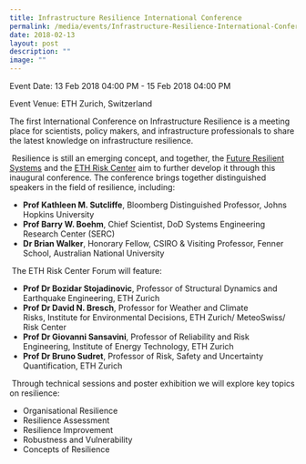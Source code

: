 ```yaml
---
title: Infrastructure Resilience International Conference
permalink: /media/events/Infrastructure-Resilience-International-Conference/
date: 2018-02-13
layout: post
description: ""
image: ""
---
```

Event Date: 13 Feb 2018 04:00 PM - 15 Feb 2018 04:00 PM

Event Venue: ETH Zurich, Switzerland

The first International Conference on Infrastructure Resilience is a meeting place for scientists, policy makers, and infrastructure professionals to share the latest knowledge on infrastructure resilience.

 Resilience is still an emerging concept, and together, the [Future Resilient Systems](http://frs.ethz.ch/) and the [ETH Risk Center](http://www.riskcenter.ethz.ch/) aim to further develop it through this inaugural conference. The conference brings together distinguished speakers in the field of resilience, including:

*   **Prof Kathleen M. Sutcliffe**, Bloomberg Distinguished Professor, Johns Hopkins University
*   **Prof Barry W. Boehm**, Chief Scientist, DoD Systems Engineering Research Center (SERC)
*   **Dr Brian Walker**, Honorary Fellow, CSIRO & Visiting Professor, Fenner School, Australian National University

 The ETH Risk Center Forum will feature:

*   **Prof Dr Bozidar Stojadinovic**, Professor of Structural Dynamics and Earthquake Engineering, ETH Zurich
*   **Prof Dr David N. Bresch**, Professor for Weather and Climate Risks, Institute for Environmental Decisions, ETH Zurich/ MeteoSwiss/ Risk Center
*   **Prof Dr Giovanni Sansavini**, Professor of Reliability and Risk Engineering, Institute of Energy Technology, ETH Zurich
*   **Prof Dr Bruno Sudret**, Professor of Risk, Safety and Uncertainty Quantification, ETH Zurich

 Through technical sessions and poster exhibition we will explore key topics on resilience:

*   Organisational Resilience
*   Resilience Assessment
*   Resilience Improvement
*   Robustness and Vulnerability
*   Concepts of Resilience